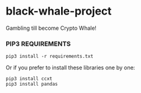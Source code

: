 # black-whale-project
Gambling till become Crypto Whale!

### PIP3 REQUIREMENTS
```
pip3 install -r requirements.txt
```
Or if you prefer to install these libraries one by one:
```
pip3 install ccxt
pip3 install pandas
```
